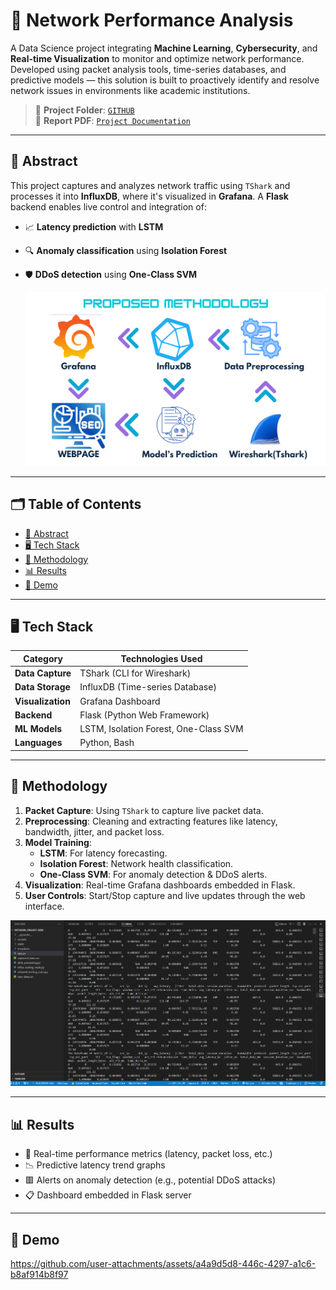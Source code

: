 # 📡 Network Performance Analysis

A Data Science project integrating **Machine Learning**, **Cybersecurity**, and **Real-time Visualization** to monitor and optimize network performance. Developed using packet analysis tools, time-series databases, and predictive models — this solution is built to proactively identify and resolve network issues in environments like academic institutions.

> 📁 **Project Folder**: [`GITHUB`](./GITHUB)  
> 📄 **Report PDF**: [`Project Documentation`](./Data_Science_Project_Template.pdf)

---

## 🧠 Abstract

This project captures and analyzes network traffic using `TShark` and processes it into **InfluxDB**, where it's visualized in **Grafana**. A **Flask** backend enables live control and integration of:

- 📈 **Latency prediction** with **LSTM**
- 🔍 **Anomaly classification** using **Isolation Forest**
- 🛡️ **DDoS detection** using **One-Class SVM**

  ![Worflow of the Project](https://github.com/devanathandna/Network-Performance-Analysis/blob/1e96c580dd1093d5db0161943ae5d9bc1c31feab/workflow.png)

---

## 🗂️ Table of Contents

- [🧠 Abstract](#-abstract)
- [🖥️ Tech Stack](#️-tech-stack)
- [🧪 Methodology](#-methodology)
- [📊 Results](#-results)
- [🎥 Demo](#-demo)


---

## 🖥️ Tech Stack

| Category        | Technologies Used                          |
|----------------|---------------------------------------------|
| **Data Capture** | TShark (CLI for Wireshark)                |
| **Data Storage** | InfluxDB (Time-series Database)           |
| **Visualization** | Grafana Dashboard                        |
| **Backend**     | Flask (Python Web Framework)               |
| **ML Models**   | LSTM, Isolation Forest, One-Class SVM      |
| **Languages**   | Python, Bash                               |

---

## 🧪 Methodology

1. **Packet Capture**: Using `TShark` to capture live packet data.
2. **Preprocessing**: Cleaning and extracting features like latency, bandwidth, jitter, and packet loss.
3. **Model Training**:
   - **LSTM**: For latency forecasting.
   - **Isolation Forest**: Network health classification.
   - **One-Class SVM**: For anomaly detection & DDoS alerts.
4. **Visualization**: Real-time Grafana dashboards embedded in Flask.
5. **User Controls**: Start/Stop capture and live updates through the web interface.

![Packet Collection Flow](https://github.com/devanathandna/Network-Performance-Analysis/blob/1e96c580dd1093d5db0161943ae5d9bc1c31feab/packet_collection.png)

---

## 📊 Results

- 📌 Real-time performance metrics (latency, packet loss, etc.)
- 📉 Predictive latency trend graphs
- 🟥 Alerts on anomaly detection (e.g., potential DDoS attacks)
- 📋 Dashboard embedded in Flask server

---

## 🎥 Demo

https://github.com/user-attachments/assets/a4a9d5d8-446c-4297-a1c6-b8af914b8f97

